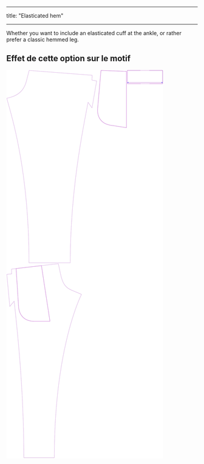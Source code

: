 - - -
title: "Elasticated hem"
- - -

Whether you want to include an elasticated cuff at the ankle, or rather prefer a classic hemmed leg.

## Effet de cette option sur le motif

![Cette image montre l'effet de cette option en superposant plusieurs variantes qui ont une valeur différente pour cette option](paco_elasticatedhem_sample.svg "Effet de cette option sur le modèle")
